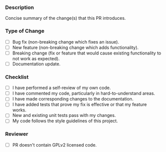 ### Description

Concise summary of the change(s) that this PR introduces.

### Type of Change

- [ ] Bug fix (non-breaking change which fixes an issue).
- [ ] New feature (non-breaking change which adds functionality).
- [ ] Breaking change (fix or feature that would cause existing functionality to not work as expected).
- [ ] Documentation update.

### Checklist

- [ ] I have performed a self-review of my own code.
- [ ] I have commented my code, particularly in hard-to-understand areas.
- [ ] I have made corresponding changes to the documentation.
- [ ] I have added tests that prove my fix is effective or that my feature works.
- [ ] New and existing unit tests pass with my changes.
- [ ] My code follows the style guidelines of this project.

### Reviewer
<!-- This needs to be verified by a reviewer -->
- [ ] PR doesn't contain GPLv2 licensed code.
